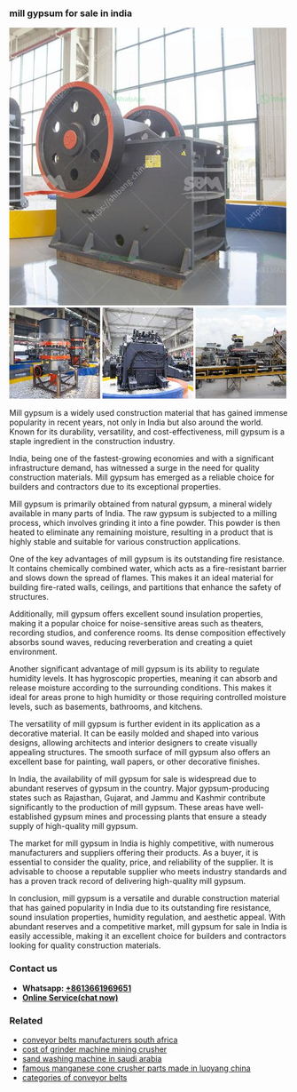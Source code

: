 <h3>mill gypsum for sale in india</h3><img src='1706773407.jpg' alt=''><p>Mill gypsum is a widely used construction material that has gained immense popularity in recent years, not only in India but also around the world. Known for its durability, versatility, and cost-effectiveness, mill gypsum is a staple ingredient in the construction industry.</p><p>India, being one of the fastest-growing economies and with a significant infrastructure demand, has witnessed a surge in the need for quality construction materials. Mill gypsum has emerged as a reliable choice for builders and contractors due to its exceptional properties.</p><p>Mill gypsum is primarily obtained from natural gypsum, a mineral widely available in many parts of India. The raw gypsum is subjected to a milling process, which involves grinding it into a fine powder. This powder is then heated to eliminate any remaining moisture, resulting in a product that is highly stable and suitable for various construction applications.</p><p>One of the key advantages of mill gypsum is its outstanding fire resistance. It contains chemically combined water, which acts as a fire-resistant barrier and slows down the spread of flames. This makes it an ideal material for building fire-rated walls, ceilings, and partitions that enhance the safety of structures.</p><p>Additionally, mill gypsum offers excellent sound insulation properties, making it a popular choice for noise-sensitive areas such as theaters, recording studios, and conference rooms. Its dense composition effectively absorbs sound waves, reducing reverberation and creating a quiet environment.</p><p>Another significant advantage of mill gypsum is its ability to regulate humidity levels. It has hygroscopic properties, meaning it can absorb and release moisture according to the surrounding conditions. This makes it ideal for areas prone to high humidity or those requiring controlled moisture levels, such as basements, bathrooms, and kitchens.</p><p>The versatility of mill gypsum is further evident in its application as a decorative material. It can be easily molded and shaped into various designs, allowing architects and interior designers to create visually appealing structures. The smooth surface of mill gypsum also offers an excellent base for painting, wall papers, or other decorative finishes.</p><p>In India, the availability of mill gypsum for sale is widespread due to abundant reserves of gypsum in the country. Major gypsum-producing states such as Rajasthan, Gujarat, and Jammu and Kashmir contribute significantly to the production of mill gypsum. These areas have well-established gypsum mines and processing plants that ensure a steady supply of high-quality mill gypsum.</p><p>The market for mill gypsum in India is highly competitive, with numerous manufacturers and suppliers offering their products. As a buyer, it is essential to consider the quality, price, and reliability of the supplier. It is advisable to choose a reputable supplier who meets industry standards and has a proven track record of delivering high-quality mill gypsum.</p><p>In conclusion, mill gypsum is a versatile and durable construction material that has gained popularity in India due to its outstanding fire resistance, sound insulation properties, humidity regulation, and aesthetic appeal. With abundant reserves and a competitive market, mill gypsum for sale in India is easily accessible, making it an excellent choice for builders and contractors looking for quality construction materials.</p><h3>Contact us</h3><ul><li><strong>Whatsapp:&nbsp;<a href="https://wa.me/8613661969651">+8613661969651</a></strong></li><li><a href="https://swt.shibang-china.com/?git&amp;zhl&amp;mill gypsum for sale in india"><strong>Online Service(chat now)</strong></a></li></ul><h3>Related</h3><ul><li><a href='conveyor belts manufacturers south africa.md'>conveyor belts manufacturers south africa</a></li><li><a href='cost of grinder machine mining crusher.md'>cost of grinder machine mining crusher</a></li><li><a href='sand washing machine in saudi arabia.md'>sand washing machine in saudi arabia</a></li><li><a href='famous manganese cone crusher parts made in luoyang china.md'>famous manganese cone crusher parts made in luoyang china</a></li><li><a href='categories of conveyor belts.md'>categories of conveyor belts</a></li></ul>